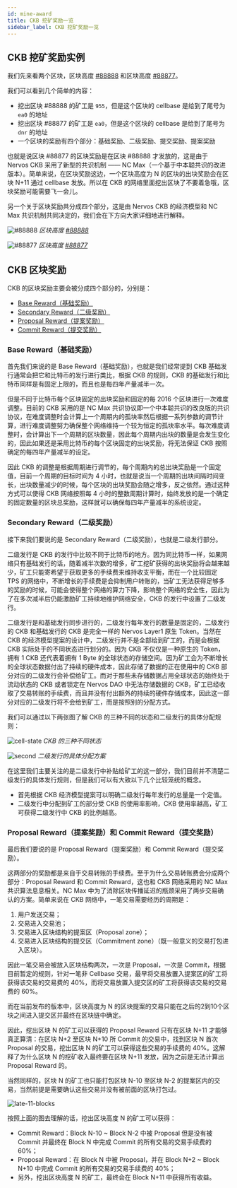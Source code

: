 ```yaml
---
id: mine-award
title: CKB 挖矿奖励一览
sidebar_label: CKB 挖矿奖励一览
---
```


## CKB 挖矿奖励实例

我们先来看两个区块，区块高度 [#88888](https://explorer.nervos.org/block/0xa20ab19345a93d66da18b43505857b457af165832c5321ba9a096760305c21b6) 和区块高度 [#88877](https://explorer.nervos.org/block/0xd8760a6419d113f595fd6073f06340e6c6c5a4047230c63dc8825e19883258b1)。

我们可以看到几个简单的内容：
* 挖出区块 #88888 的矿工是 `955`，但是这个区块的 cellbase 是给到了尾号为 `ea0` 的地址
* 挖出区块 #88877 的矿工是 `ea0`，但是这个区块的 cellbase 是给到了尾号为 `dnr` 的地址
* 一个区块的奖励有四个部分：基础奖励、二级奖励、提交奖励、提案奖励

也就是说区块 #88877 的区块奖励是在区块 #88888 才发放的，这是由于 Nervos CKB 采用了新型的共识机制 —— NC Max（一个基于中本聪共识的改进版本）。简单来说，在区块奖励这边，一个区块高度为 N 的区块的出块奖励会在区块 N+11 通过 cellbase 发放。所以在 CKB 的网络里面挖出区块了不要着急哦，区块奖励可能需要飞一会儿。

另一个关于区块奖励共分成四个部分，这是由 Nervos CKB 的经济模型和 NC Max 共识机制共同决定的，我们会在下方向大家详细地进行解释。

![#88888](/img/docs/mine/mine-88888.png)
*区块高度 [#88888](https://explorer.nervos.org/block/0xa20ab19345a93d66da18b43505857b457af165832c5321ba9a096760305c21b6)*

![#88877](/img/docs/mine/mine-88877.png)
*区块高度 [#88877](https://explorer.nervos.org/block/0xd8760a6419d113f595fd6073f06340e6c6c5a4047230c63dc8825e19883258b1)*

## CKB 区块奖励

CKB 的区块奖励主要会被分成四个部分的，分别是：
* [Base Reward（基础奖励）](#base-reward（基础奖励）)
* [Secondary Reward（二级奖励）](secondary-reward（二级奖励）)
* [Proposal Reward（提案奖励）](#proposal-reward（提案奖励）和-commit-reward（提交奖励）)
* [Commit Reward（提交奖励）](#proposal-reward（提案奖励）和-commit-reward（提交奖励）)

### Base Reward（基础奖励）

首先我们来说的是 Base Reward（基础奖励），也就是我们经常提到 CKB 基础发行通常会把它和比特币的发行进行类比，根据 CKB 的规则，CKB 的基础发行和比特币同样是有固定上限的，而且也是每四年产量减半一次。

但是不同于比特币每个区块固定的出块奖励和固定的每 2016 个区块进行一次难度调整。目前的 CKB 采用的是 NC Max 共识协议即一个中本聪共识的改良版的共识协议，在难度调整时会计算上一个周期内的孤块率然后根据一系列参数的调节计算，进行难度调整努力确保整个网络维持一个较为恒定的孤块率水平。每次难度调整时，会计算出下一个周期的区块数量，因此每个周期内出块的数量是会发生变化的，因此如果还是采用比特币的每个区块固定的出块奖励，将无法保证 CKB 按照确定的每四年产量减半的设定。

因此 CKB 的调整是根据周期进行调节的，每个周期内的总出块奖励是一个固定值，目前一个周期的目标时间为 4 小时，也就是说当一个周期的出块间隔时间变长，出块数量减少的时候，每个区块的出块奖励会随之增多，反之依然。通过这种方式可以使得 CKB 网络按照每 4 小时的整数周期计算时，始终发放的是一个确定的固定数量的区块总奖励，这样就可以确保每四年产量减半的系统设定。

### Secondary Reward（二级奖励）

接下来我们要说的是 Secondary Reward（二级奖励），也就是二级发行部分。

二级发行是 CKB 的发行中比较不同于比特币的地方。因为同比特币一样，如果网络只有基础发行的话，随着减半次数的增多，矿工挖矿获得的出块奖励将会越来越少，矿工只能寄希望于获取更多的手续费来维持收支平衡，而在一个比较固定 TPS 的网络中，不断增长的手续费是会抑制用户转账的，当矿工无法获得足够多的奖励的时候，可能会使得整个网络的算力下降，影响整个网络的安全性，因此为了在多次减半后仍能激励矿工持续地维护网络安全，CKB 的发行中设置了二级发行。

二级发行是和基础发行同步进行的，二级发行每年发行的数量是固定的，二级发行的 CKB 和基础发行的 CKB 是完全一样的 Nervos Layer1 原生 Token。当然在 CKB 的经济模型提案的设计中，二级发行并不是全部给到矿工的，而是会根据 CKB 实际处于的不同状态进行划分的。因为 CKB 不仅仅是一种原生的 Token，拥有 1 CKB 还代表着拥有 1 Byte 的全球状态的存储空间。因为矿工会为不断增长的全球状态数据付出了持续的硬件成本，因此存储了数据的正在使用中的 CKB 部分对应的二级发行会补偿给矿工。而对于那些未存储数据占用全球状态的始终处于流动状态的 CKB 或者锁定在 Nervos DAO 中无法存储数据的 CKB，矿工已经收取了交易转账的手续费，而且并没有付出额外的持续的硬件存储成本，因此这一部分对应的二级发行将不会给到矿工，而是按照别的分配方式。

我们可以通过以下两张图了解 CKB 的三种不同的状态和二级发行的具体分配规则：

![cell-state](/img/docs/mine/mine-3.png)
*CKB 的三种不同状态*

![second](/img/docs/mine/mine-4.png)
*二级发行的具体分配方案*

在这里我们主要关注的是二级发行中补贴给矿工的这一部分，我们目前并不清楚二级发行的具体发行规则，但是我们可以有大致以下几个比较笼统的概念。

* 首先根据 CKB 经济模型提案可以明确二级发行每年发行的总量是一个定值。
* 二级发行中分配到矿工的部分受 CKB 的使用率影响，CKB 使用率越高，矿工可获得二级发行中 CKB 的比例越高。

### Proposal Reward（提案奖励）和 Commit Reward（提交奖励）

最后我们要说的是 Proposal Reward（提案奖励）和 Commit Reward（提交奖励）。

这两部分的奖励都是来自于交易转账的手续费。至于为什么交易转账费会分成两个部分：Proposal Reward 和 Commit Reward，这也和 CKB 网络采用的 NC Max 共识算法息息相关。NC Max 中为了消除区块传播延迟的瓶颈采用了两步交易确认的方案。简单来说在 CKB 网络中，一笔交易需要经历的周期是：

1. 用户发送交易；
2. 交易进入交易池；
3. 交易进入区块结构的提案区（Proposal zone）；
4. 交易进入区块结构的提交区（Commitment zone）（既一般意义的交易打包进入区块）。

因此一笔交易会被放入区块结构两次，一次是 Proposal，一次是 Commit，根据目前暂定的规则，针对一笔非 Cellbase 交易，最早将交易放置入提案区的矿工将获得该交易的交易费的 40%，而将交易放置入提交区的矿工将获得该交易的交易费的 60%。

而在当前发布的版本中，区块高度为 N 的区块提案的交易只能在之后的2到10个区块之间进入提交区并最终在区块链中确定。

因此，挖出区块 N 的矿工可以获得的 Proposal Reward 只有在区块 N+11 才能够真正算清：在区块 N+2 至区块 N+10 所 Commit 的交易中，找到区块 N 首次 Proposal 的交易，挖出区块 N 的矿工可以获得这些交易的手续费的 40%。这解释了为什么区块 N 的挖矿收入最终要在区块 N+11 发放，因为之前是无法计算出 Proposal Reward 的。

当然同样的，区块 N 的矿工也只能打包区块 N-10 至区块 N-2 的提案区内的交易，当然前提是需要确认这些交易并没有被前面的区块打包过。

![late-11-blocks](/img/docs/mine/mine-5.png)

按照上面的图去理解的话，挖出区块高度 N 的矿工可以获得：

* Commit Reward：Block N-10 ~ Block N-2 中被 Proposal 但是没有被 Commit 并最终在 Block N 中完成 Commit 的所有交易的交易手续费的 60%；
* Proposal Reward：在 Block N 中被 Proposal，并在 Block N+2 ~ Block N+10 中完成 Commit 的所有交易的交易手续费的 40%；
* 另外，挖出区块高度 N 的矿工，最终会在 Block N+11 中获得所有收益。
